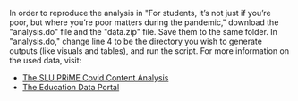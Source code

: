 In order to reproduce the analysis in "For students, it’s not just if you’re poor, but where you’re poor matters during the pandemic," download the "analysis.do" file and the "data.zip" file. Save them to the same folder. In "analysis.do," change line 4 to be the directory you wish to generate outputs (like visuals and tables), and run the script. For more information on the used data, visit:
- [The SLU PRiME Covid Content Analysis](https://www.sluprime.org/content-analysis)
- [The Education Data Portal](educationdata.urban.org)
